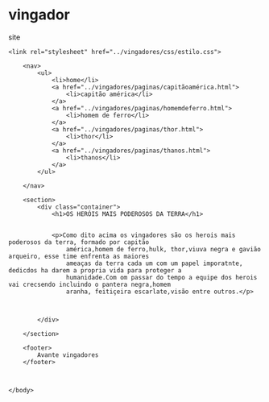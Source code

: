 # vingador
site
<!doctype html>
<html lang="pt-br">
<head>
    <meta charset="utf-8">
    <title>os vingadores</title>

    <link rel="stylesheet" href="../vingadores/css/estilo.css">
</head>

	

  <body>


        <nav>
            <ul>
                <li>home</li>
                <a href="../vingadores/paginas/capitãoamérica.html">
                    <li>capitão américa</li>
                </a>
                <a href="../vingadores/paginas/homemdeferro.html">
                    <li>homem de ferro</li>
                </a>
                <a href="../vingadores/paginas/thor.html">
                    <li>thor</li>
                </a>
                <a href="../vingadores/paginas/thanos.html">
                    <li>thanos</li>
                </a>
            </ul>

        </nav>

        <section>
            <div class="container">
                <h1>OS HERÓIS MAIS PODEROSOS DA TERRA</h1>


                <p>Como dito acima os vingadores são os herois mais poderosos da terra, formado por capitão
                    américa,homem de ferro,hulk, thor,viuva negra e gavião arqueiro, esse time enfrenta as maiores
                    ameaças da terra cada um com um papel imporatnte, dedicdos ha darem a propria vida para proteger a
                    humanidade.Com om passar do tempo a equipe dos herois vai crecsendo incluindo o pantera negra,homem
                    aranha, feitiçeira escarlate,visão entre outros.</p>



            </div>

        </section>

        <footer>
            Avante vingadores
        </footer>



    </body>




</html>
